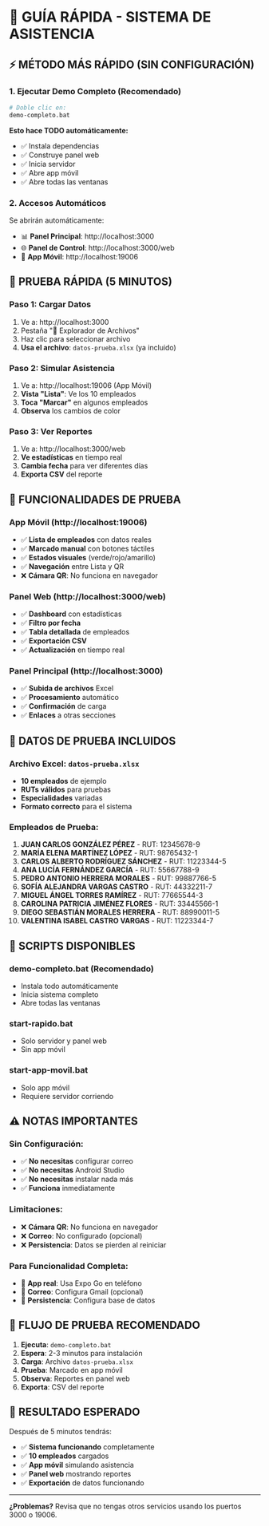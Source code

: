 # 🚀 GUÍA RÁPIDA - SISTEMA DE ASISTENCIA

## ⚡ MÉTODO MÁS RÁPIDO (SIN CONFIGURACIÓN)

### **1. Ejecutar Demo Completo (Recomendado)**
```bash
# Doble clic en:
demo-completo.bat
```
**Esto hace TODO automáticamente:**
- ✅ Instala dependencias
- ✅ Construye panel web
- ✅ Inicia servidor
- ✅ Abre app móvil
- ✅ Abre todas las ventanas

### **2. Accesos Automáticos**
Se abrirán automáticamente:
- 📊 **Panel Principal**: http://localhost:3000
- 🌐 **Panel de Control**: http://localhost:3000/web
- 📱 **App Móvil**: http://localhost:19006

## 🎯 PRUEBA RÁPIDA (5 MINUTOS)

### **Paso 1: Cargar Datos**
1. Ve a: http://localhost:3000
2. Pestaña "📁 Explorador de Archivos"
3. Haz clic para seleccionar archivo
4. **Usa el archivo**: `datos-prueba.xlsx` (ya incluido)

### **Paso 2: Simular Asistencia**
1. Ve a: http://localhost:19006 (App Móvil)
2. **Vista "Lista"**: Ve los 10 empleados
3. **Toca "Marcar"** en algunos empleados
4. **Observa** los cambios de color

### **Paso 3: Ver Reportes**
1. Ve a: http://localhost:3000/web
2. **Ve estadísticas** en tiempo real
3. **Cambia fecha** para ver diferentes días
4. **Exporta CSV** del reporte

## 📱 FUNCIONALIDADES DE PRUEBA

### **App Móvil (http://localhost:19006)**
- ✅ **Lista de empleados** con datos reales
- ✅ **Marcado manual** con botones táctiles
- ✅ **Estados visuales** (verde/rojo/amarillo)
- ✅ **Navegación** entre Lista y QR
- ❌ **Cámara QR**: No funciona en navegador

### **Panel Web (http://localhost:3000/web)**
- ✅ **Dashboard** con estadísticas
- ✅ **Filtro por fecha**
- ✅ **Tabla detallada** de empleados
- ✅ **Exportación CSV**
- ✅ **Actualización** en tiempo real

### **Panel Principal (http://localhost:3000)**
- ✅ **Subida de archivos** Excel
- ✅ **Procesamiento** automático
- ✅ **Confirmación** de carga
- ✅ **Enlaces** a otras secciones

## 🎨 DATOS DE PRUEBA INCLUIDOS

### **Archivo Excel**: `datos-prueba.xlsx`
- **10 empleados** de ejemplo
- **RUTs válidos** para pruebas
- **Especialidades** variadas
- **Formato correcto** para el sistema

### **Empleados de Prueba:**
1. **JUAN CARLOS GONZÁLEZ PÉREZ** - RUT: 12345678-9
2. **MARÍA ELENA MARTÍNEZ LÓPEZ** - RUT: 98765432-1
3. **CARLOS ALBERTO RODRÍGUEZ SÁNCHEZ** - RUT: 11223344-5
4. **ANA LUCÍA FERNÁNDEZ GARCÍA** - RUT: 55667788-9
5. **PEDRO ANTONIO HERRERA MORALES** - RUT: 99887766-5
6. **SOFÍA ALEJANDRA VARGAS CASTRO** - RUT: 44332211-7
7. **MIGUEL ÁNGEL TORRES RAMÍREZ** - RUT: 77665544-3
8. **CAROLINA PATRICIA JIMÉNEZ FLORES** - RUT: 33445566-1
9. **DIEGO SEBASTIÁN MORALES HERRERA** - RUT: 88990011-5
10. **VALENTINA ISABEL CASTRO VARGAS** - RUT: 11223344-7

## 🔧 SCRIPTS DISPONIBLES

### **demo-completo.bat** (Recomendado)
- Instala todo automáticamente
- Inicia sistema completo
- Abre todas las ventanas

### **start-rapido.bat**
- Solo servidor y panel web
- Sin app móvil

### **start-app-movil.bat**
- Solo app móvil
- Requiere servidor corriendo

## ⚠️ NOTAS IMPORTANTES

### **Sin Configuración:**
- ✅ **No necesitas** configurar correo
- ✅ **No necesitas** Android Studio
- ✅ **No necesitas** instalar nada más
- ✅ **Funciona** inmediatamente

### **Limitaciones:**
- ❌ **Cámara QR**: No funciona en navegador
- ❌ **Correo**: No configurado (opcional)
- ❌ **Persistencia**: Datos se pierden al reiniciar

### **Para Funcionalidad Completa:**
- 📱 **App real**: Usa Expo Go en teléfono
- 📧 **Correo**: Configura Gmail (opcional)
- 💾 **Persistencia**: Configura base de datos

## 🎯 FLUJO DE PRUEBA RECOMENDADO

1. **Ejecuta**: `demo-completo.bat`
2. **Espera**: 2-3 minutos para instalación
3. **Carga**: Archivo `datos-prueba.xlsx`
4. **Prueba**: Marcado en app móvil
5. **Observa**: Reportes en panel web
6. **Exporta**: CSV del reporte

## 🚀 RESULTADO ESPERADO

Después de 5 minutos tendrás:
- ✅ **Sistema funcionando** completamente
- ✅ **10 empleados** cargados
- ✅ **App móvil** simulando asistencia
- ✅ **Panel web** mostrando reportes
- ✅ **Exportación** de datos funcionando

---

**¿Problemas?** Revisa que no tengas otros servicios usando los puertos 3000 o 19006.
